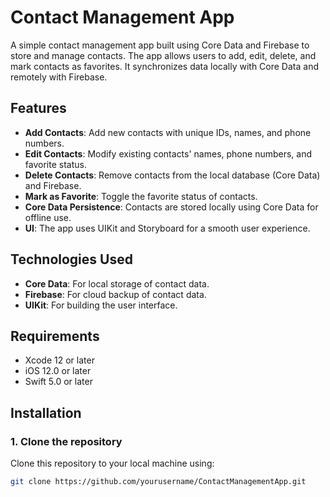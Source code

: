 # Contact Management App

A simple contact management app built using Core Data and Firebase to store and manage contacts.  The app allows users to add, edit, delete, and mark contacts as favorites. It synchronizes data locally with Core Data and remotely with Firebase.

## Features

- **Add Contacts**: Add new contacts with unique IDs, names, and phone numbers.
- **Edit Contacts**: Modify existing contacts' names, phone numbers, and favorite status.
- **Delete Contacts**: Remove contacts from the local database (Core Data) and Firebase.
- **Mark as Favorite**: Toggle the favorite status of contacts.
- **Core Data Persistence**: Contacts are stored locally using Core Data for offline use.
- **UI**: The app uses UIKit and Storyboard for a smooth user experience.

## Technologies Used

- **Core Data**: For local storage of contact data.
- **Firebase**: For cloud backup of contact data.
- **UIKit**: For building the user interface.

## Requirements

- Xcode 12 or later
- iOS 12.0 or later
- Swift 5.0 or later

## Installation

### 1. Clone the repository
Clone this repository to your local machine using:

```bash
git clone https://github.com/yourusername/ContactManagementApp.git
